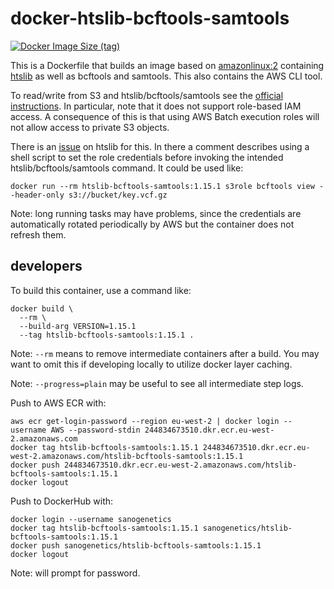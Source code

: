 # docker-htslib-bcftools-samtools

[![Docker Image Size (tag)](https://img.shields.io/docker/image-size/sanogenetics/htslib-bcftools-samtools/1.15.1?style=plastic)](https://hub.docker.com/r/sanogenetics/htslib-bcftools-samtools)

This is a Dockerfile that builds an image based on [amazonlinux:2](https://aws.amazon.com/amazon-linux-2) containing [htslib](http://www.htslib.org/) as well as bcftools and samtools. This also contains the AWS CLI tool.

To read/write from S3 and htslib/bcftools/samtools see the [official instructions](http://www.htslib.org/doc/htslib-s3-plugin.html). In particular, note that it does not support role-based IAM access. A consequence of this is that using AWS Batch execution roles will not allow access to private S3 objects. 

There is an [issue](https://github.com/samtools/htslib/issues/344) on htslib for this. In there a comment describes using a shell script to set the role credentials before invoking the intended htslib/bcftools/samtools command. It could be used like:

```
docker run --rm htslib-bcftools-samtools:1.15.1 s3role bcftools view --header-only s3://bucket/key.vcf.gz
```

Note: long running tasks may have problems, since the credentials are automatically rotated periodically by AWS but the container does not refresh them.

## developers

To build this container, use a command like:

```
docker build \
  --rm \
  --build-arg VERSION=1.15.1
  --tag htslib-bcftools-samtools:1.15.1 .
```

Note: `--rm` means to remove intermediate containers after a build. You may want to omit this if developing locally to utilize docker layer caching.

Note: `--progress=plain` may be useful to see all intermediate step logs.

Push to AWS ECR with:

```
aws ecr get-login-password --region eu-west-2 | docker login --username AWS --password-stdin 244834673510.dkr.ecr.eu-west-2.amazonaws.com
docker tag htslib-bcftools-samtools:1.15.1 244834673510.dkr.ecr.eu-west-2.amazonaws.com/htslib-bcftools-samtools:1.15.1
docker push 244834673510.dkr.ecr.eu-west-2.amazonaws.com/htslib-bcftools-samtools:1.15.1
docker logout
```

Push to DockerHub with:

```
docker login --username sanogenetics
docker tag htslib-bcftools-samtools:1.15.1 sanogenetics/htslib-bcftools-samtools:1.15.1
docker push sanogenetics/htslib-bcftools-samtools:1.15.1
docker logout
```

Note: will prompt for password.